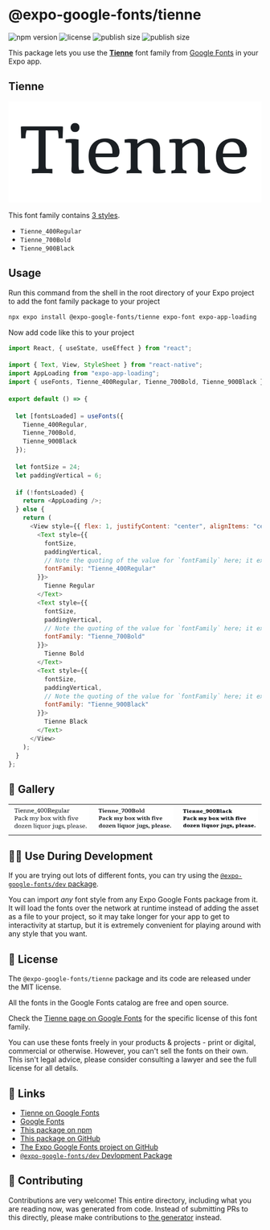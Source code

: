 # @expo-google-fonts/tienne

![npm version](https://flat.badgen.net/npm/v/@expo-google-fonts/tienne)
![license](https://flat.badgen.net/github/license/expo/google-fonts)
![publish size](https://flat.badgen.net/packagephobia/install/@expo-google-fonts/tienne)
![publish size](https://flat.badgen.net/packagephobia/publish/@expo-google-fonts/tienne)

This package lets you use the [**Tienne**](https://fonts.google.com/specimen/Tienne) font family from [Google Fonts](https://fonts.google.com/) in your Expo app.

## Tienne

![Tienne](./font-family.png)

This font family contains [3 styles](#-gallery).

- `Tienne_400Regular`
- `Tienne_700Bold`
- `Tienne_900Black`

## Usage

Run this command from the shell in the root directory of your Expo project to add the font family package to your project

```sh
npx expo install @expo-google-fonts/tienne expo-font expo-app-loading
```

Now add code like this to your project

```js
import React, { useState, useEffect } from "react";

import { Text, View, StyleSheet } from "react-native";
import AppLoading from "expo-app-loading";
import { useFonts, Tienne_400Regular, Tienne_700Bold, Tienne_900Black } from '@expo-google-fonts/tienne';

export default () => {

  let [fontsLoaded] = useFonts({
    Tienne_400Regular, 
    Tienne_700Bold, 
    Tienne_900Black
  });

  let fontSize = 24;
  let paddingVertical = 6;

  if (!fontsLoaded) {
    return <AppLoading />;
  } else {
    return (
      <View style={{ flex: 1, justifyContent: "center", alignItems: "center" }}>
        <Text style={{
          fontSize,
          paddingVertical,
          // Note the quoting of the value for `fontFamily` here; it expects a string!
          fontFamily: "Tienne_400Regular"
        }}>
          Tienne Regular
        </Text>
        <Text style={{
          fontSize,
          paddingVertical,
          // Note the quoting of the value for `fontFamily` here; it expects a string!
          fontFamily: "Tienne_700Bold"
        }}>
          Tienne Bold
        </Text>
        <Text style={{
          fontSize,
          paddingVertical,
          // Note the quoting of the value for `fontFamily` here; it expects a string!
          fontFamily: "Tienne_900Black"
        }}>
          Tienne Black
        </Text>
      </View>
    );
  }
};
```

## 🔡 Gallery


||||
|-|-|-|
|![Tienne_400Regular](./Tienne_400Regular.ttf.png)|![Tienne_700Bold](./Tienne_700Bold.ttf.png)|![Tienne_900Black](./Tienne_900Black.ttf.png)||


## 👩‍💻 Use During Development

If you are trying out lots of different fonts, you can try using the [`@expo-google-fonts/dev` package](https://github.com/expo/google-fonts/tree/master/font-packages/dev#readme).

You can import _any_ font style from any Expo Google Fonts package from it. It will load the fonts over the network at runtime instead of adding the asset as a file to your project, so it may take longer for your app to get to interactivity at startup, but it is extremely convenient for playing around with any style that you want.


## 📖 License

The `@expo-google-fonts/tienne` package and its code are released under the MIT license.

All the fonts in the Google Fonts catalog are free and open source.

Check the [Tienne page on Google Fonts](https://fonts.google.com/specimen/Tienne) for the specific license of this font family.

You can use these fonts freely in your products & projects - print or digital, commercial or otherwise. However, you can't sell the fonts on their own. This isn't legal advice, please consider consulting a lawyer and see the full license for all details.

## 🔗 Links

- [Tienne on Google Fonts](https://fonts.google.com/specimen/Tienne)
- [Google Fonts](https://fonts.google.com/)
- [This package on npm](https://www.npmjs.com/package/@expo-google-fonts/tienne)
- [This package on GitHub](https://github.com/expo/google-fonts/tree/master/font-packages/tienne)
- [The Expo Google Fonts project on GitHub](https://github.com/expo/google-fonts)
- [`@expo-google-fonts/dev` Devlopment Package](https://github.com/expo/google-fonts/tree/master/font-packages/dev)

## 🤝 Contributing

Contributions are very welcome! This entire directory, including what you are reading now, was generated from code. Instead of submitting PRs to this directly, please make contributions to [the generator](https://github.com/expo/google-fonts/tree/master/packages/generator) instead.
